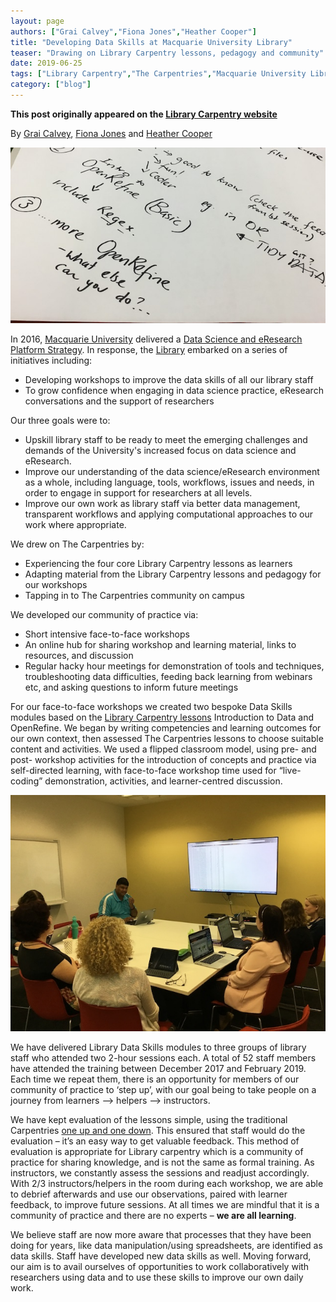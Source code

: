 ```yaml
---
layout: page
authors: ["Grai Calvey","Fiona Jones","Heather Cooper"]
title: "Developing Data Skills at Macquarie University Library"
teaser: "Drawing on Library Carpentry lessons, pedagogy and community"
date: 2019-06-25
tags: ["Library Carpentry","The Carpentries","Macquarie University Library","Data Science","Data Skills","eResearch","Community of Practice","Workshops","Lessons"]
category: ["blog"]
--- 
```


**This post originally appeared on the [Library Carpentry website](https://librarycarpentry.org)**

By [Grai Calvey](https://twitter.com/grai_calvey), [Fiona Jones](https://twitter.com/FionaJ_Lib) and [Heather Cooper](https://twitter.com/coopshe1)

![Macquarie University Library Library Carpentry Planning](/images/mq-planning.jpg)

In 2016, [Macquarie University](https://www.mq.edu.au/) delivered a [Data Science and eResearch Platform Strategy](https://staff.mq.edu.au/research/strategy-priorities-and-initiatives/data-science-and-eresearch/Data-Science-and-eResearch-Platform-STRATEGY.pdf). In response, the [Library](https://www.mq.edu.au/about/campus-services-and-facilities/library) embarked on a series of initiatives including: 

- Developing workshops to improve the data skills of all our library staff
- To grow confidence when engaging in data science practice, eResearch conversations and the support of researchers

Our three goals were to: 

-	Upskill library staff to be ready to meet the emerging challenges and demands of the University's increased focus on data science and eResearch.
-	Improve our understanding of the data science/eResearch environment as a whole, including language, tools, workflows, issues and needs, in order to engage in support for researchers at all levels.
-	Improve our own work as library staff via better data management, transparent workflows and applying computational approaches to our work where appropriate.

We drew on The Carpentries by:

-	Experiencing the four core Library Carpentry lessons as learners
-	Adapting material from the Library Carpentry lessons and pedagogy for our workshops
-	Tapping in to The Carpentries community on campus

We developed our community of practice via:

-	Short intensive face-to-face workshops
-	An online hub for sharing workshop and learning material, links to resources, and discussion
-	Regular hacky hour meetings for demonstration of tools and techniques, troubleshooting data difficulties, feeding back learning from webinars etc, and asking questions to inform future meetings

For our face-to-face workshops we created two bespoke Data Skills modules based on the [Library Carpentry lessons](https://librarycarpentry.org/lessons/) Introduction to Data and OpenRefine. We began by writing competencies and learning outcomes for our own context, then assessed The Carpentries lessons to choose suitable content and activities. We used a flipped classroom model, using pre- and post- workshop activities for the introduction of concepts and practice via self-directed learning, with face-to-face workshop time used for “live-coding” demonstration, activities, and learner-centred discussion. 

![Macquarie University Library Hacky Hours](/images/mq-hackyhour.jpg)

We have delivered Library Data Skills modules to three groups of library staff who attended two 2-hour sessions each. A total of 52 staff members have attended the training between December 2017 and February 2019. Each time we repeat them, there is an opportunity for members of our community of practice to ‘step up’, with our goal being to take people on a journey from learners --> helpers --> instructors.

We have kept evaluation of the lessons simple, using the traditional Carpentries [one up and one down](https://carpentries.github.io/instructor-training/06-feedback/). This ensured that staff would do the evaluation – it’s an easy way to get valuable feedback. This method of evaluation is appropriate for Library carpentry which is a community of practice for sharing knowledge, and is not the same as formal training. As instructors, we constantly assess the sessions and readjust accordingly. With 2/3 instructors/helpers in the room during each workshop, we are able to debrief afterwards and use our observations, paired with learner feedback, to improve future sessions. At all times we are mindful that it is a community of practice and there are no experts – **we are all learning**.

We believe staff are now more aware that processes that they have been doing for years, like data manipulation/using spreadsheets, are identified as data skills. Staff have developed new data skills as well. Moving forward, our aim is to avail ourselves of opportunities to work collaboratively with researchers using data and to use these skills to improve our own daily work. 
